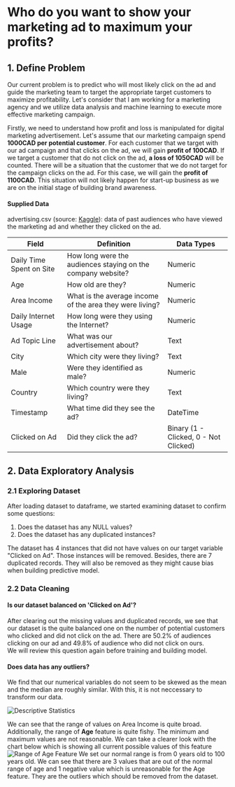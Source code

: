 # Who do you want to show your marketing ad to maximum your profits?

## 1. Define Problem

Our current problem is to predict who will most likely click on the ad and guide the marketing team to target the appropriate target customers to maximize profitability. Let's consider that I am working for a marketing agency and we utilize data analysis and machine learning to execute more effective marketing campaign.

Firstly, we need to understand how profit and loss is manipulated for digital marketing advertisement. Let's assume that our marketing campaign spend __1000CAD per potential customer__. For each customer that we target with our ad campaign and that clicks on the ad, we will gain __profit of 100CAD__. If we target a customer that do not click on the ad, __a loss of 1050CAD__ will be counted. There will be a situation that the customer that we do not target for the campaign clicks on the ad. For this case, we will gain the __profit of 1100CAD__. This situation will not likely happen for start-up business as we are on the initial stage of building brand awareness.

#### Supplied Data

advertising.csv (source: [Kaggle](https://www.kaggle.com/fayomi/advertising)): data of past audiences who have viewed the marketing ad and whether they clicked on the ad.

Field | Definition | Data Types
----- | ---------- | ----------
Daily Time Spent on Site | How long were the audiences staying on the company website? | Numeric
Age | How old are they? | Numeric
Area Income | What is the average income of the area they were living? | Numeric
Daily Internet Usage | How long were they using the Internet? | Numeric
Ad Topic Line | What was our advertisement about? | Text
City | Which city were they living? | Text
Male | Were they identified as male? | Numeric
Country | Which country were they living? | Text
Timestamp | What time did they see the ad? | DateTime
Clicked on Ad | Did they click the ad? | Binary (1 - Clicked, 0 - Not Clicked)

## 2. Data Exploratory Analysis

### 2.1 Exploring Dataset

After loading dataset to dataframe, we started examining dataset to confirm some questions:
1. Does the dataset has any NULL values?
2. Does the dataset has any duplicated instances?

The dataset has 4 instances that did not have values on our target variable "Clicked on Ad". Those instances will be removed. Besides, there are 7 duplicated records. They will also be removed as they might cause bias when building predictive model.

### 2.2 Data Cleaning

#### Is our dataset balanced on 'Clicked on Ad'?

After clearing out the missing values and duplicated records, we see that our dataset is the quite balanced one on the number of potential customers who clicked and did not click on the ad. There are 50.2% of audiences clicking on our ad and 49.8% of audience who did not click on ours.\
We will review this question again before training and building model.

#### Does data has any outliers?

We find that our numerical variables do not seem to be skewed as the mean and the median are roughly similar. With this, it is not neccessary to transform our data.

![Descriptive Statistics](https://github.com/TriMinhDuong/marketing-ad-click-prediction/blob/master/images/numerical_variables-descriptive_statistics.png)

We can see that the range of values on Area Income is quite broad. Additionally, the range of **Age** feature is quite fishy. The minimum and maximum values are not reasonable. We can take a clearer look with the chart below which is showing all current possible values of this feature
![Range of Age Feature](https://github.com/TriMinhDuong/marketing-ad-click-prediction/blob/master/images/age_range.png)
We set our normal range is from 0 years old to 100 years old. We can see that there are 3 values that are out of the normal range of age and 1 negative value which is unreasonable for the Age feature. They are the outliers which should be removed from the dataset.
